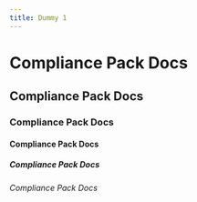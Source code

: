 ```yaml
---
title: Dummy 1
---
```

# Compliance Pack Docs
## Compliance Pack Docs
### Compliance Pack Docs
#### Compliance Pack Docs
##### Compliance Pack Docs
###### Compliance Pack Docs
